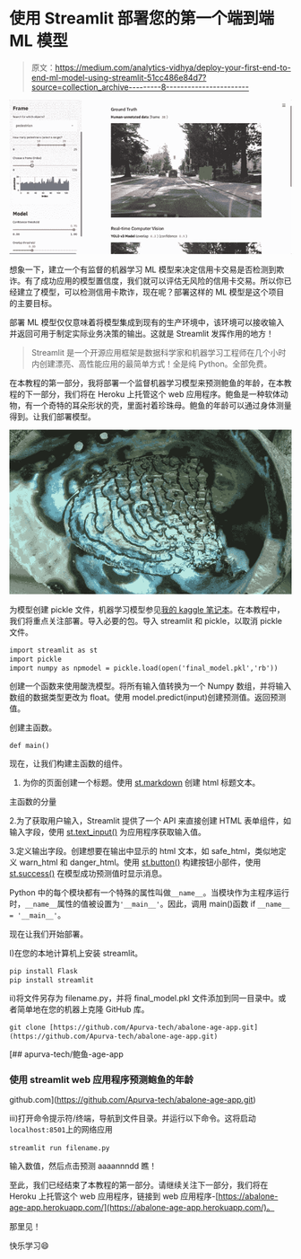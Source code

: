# 使用 Streamlit 部署您的第一个端到端 ML 模型

> 原文：<https://medium.com/analytics-vidhya/deploy-your-first-end-to-end-ml-model-using-streamlit-51cc486e84d7?source=collection_archive---------8----------------------->

![](img/9b5939a99e79ff4d3ea39afef3711f4b.png)

想象一下，建立一个有监督的机器学习 ML 模型来决定信用卡交易是否检测到欺诈。有了成功应用的模型置信度，我们就可以评估无风险的信用卡交易。所以你已经建立了模型，可以检测信用卡欺诈，现在呢？部署这样的 ML 模型是这个项目的主要目标。

部署 ML 模型仅仅意味着将模型集成到现有的生产环境中，该环境可以接收输入并返回可用于制定实际业务决策的输出。这就是 Streamlit 发挥作用的地方！

> Streamlit 是一个开源应用框架是数据科学家和机器学习工程师在几个小时内创建漂亮、高性能应用的最简单方式！全是纯 Python。全部免费。

在本教程的第一部分，我将部署一个监督机器学习模型来预测鲍鱼的年龄，在本教程的下一部分，我们将在 Heroku 上托管这个 web 应用程序。鲍鱼是一种软体动物，有一个奇特的耳朵形状的壳，里面衬着珍珠母。鲍鱼的年龄可以通过身体测量得到。让我们部署模型。

![](img/1dc97162d76c2e45cb15cf2f97f520d3.png)

为模型创建 pickle 文件，机器学习模型参见[我的 kaggle 笔记本](https://www.kaggle.com/apurvasharma866/abalone)。在本教程中，我们将重点关注部署。导入必要的包。导入 streamlit 和 pickle，以取消 pickle 文件。

```
import streamlit as st
import pickle
import numpy as npmodel = pickle.load(open('final_model.pkl','rb'))
```

创建一个函数来使用酸洗模型。将所有输入值转换为一个 Numpy 数组，并将输入数组的数据类型更改为 float。使用 model.predict(input)创建预测值。返回预测值。

创建主函数。

```
def main()
```

现在，让我们构建主函数的组件。

1.  为你的页面创建一个标题。使用 [st.markdown](https://docs.streamlit.io/en/stable/api.html?highlight=st.markdown#display-text) 创建 html 标题文本。

主函数的分量

2.为了获取用户输入，Streamlit 提供了一个 API 来直接创建 HTML 表单组件，如输入字段，使用 [st.text_input()](https://docs.streamlit.io/en/stable/api.html?highlight=text_input#streamlit.text_input) 为应用程序获取输入值。

3.定义输出字段。创建想要在输出中显示的 html 文本，如 safe_html，类似地定义 warn_html 和 danger_html。使用 [st.button()](https://docs.streamlit.io/en/stable/api.html#streamlit.button) 构建按钮小部件，使用 [st.success()](https://docs.streamlit.io/en/stable/api.html?highlight=st%20success#streamlit.success) 在模型成功预测值时显示消息。

Python 中的每个模块都有一个特殊的属性叫做`__name__`。当模块作为主程序运行时，`__name__`属性的值被设置为`'__main__'`。因此，调用 main()函数 if `__name__ = '__main__'`。

现在让我们开始部署。

I)在您的本地计算机上安装 streamlit。

```
pip install Flask
pip install streamlit 
```

ii)将文件另存为 filename.py，并将 final_model.pkl 文件添加到同一目录中。或者简单地在您的机器上克隆 GitHub 库。

```
git clone [https://github.com/Apurva-tech/abalone-age-app.git](https://github.com/Apurva-tech/abalone-age-app.git)
```

[](https://github.com/Apurva-tech/abalone-age-app.git) [## apurva-tech/鲍鱼-age-app

### 使用 streamlit web 应用程序预测鲍鱼的年龄

github.com](https://github.com/Apurva-tech/abalone-age-app.git) 

iii)打开命令提示符/终端，导航到文件目录。并运行以下命令。这将启动`localhost:8501`上的网络应用

`streamlit run filename.py`

输入数值，然后点击预测 aaaannndd 瞧！

至此，我们已经结束了本教程的第一部分。请继续关注下一部分，我们将在 Heroku 上托管这个 web 应用程序，链接到 web 应用程序-[https://abalone-age-app.herokuapp.com/](https://abalone-age-app.herokuapp.com/)。

那里见！

快乐学习😄